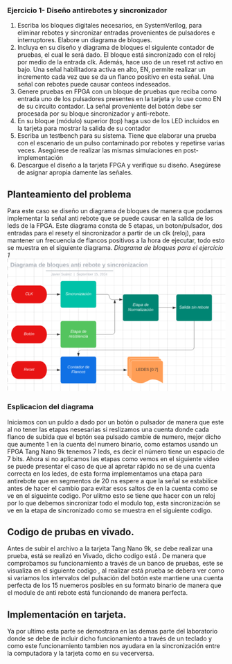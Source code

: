 ###  Ejercicio 1- Diseño antirebotes y sincronizador
1. Escriba los bloques digitales necesarios, en SystemVerilog, para eliminar rebotes y sincronizar
 entradas provenientes de pulsadores e interruptores. Elabore un diagrama de bloques.
2. Incluya en su diseño y diagrama de bloques el siguiente contador de pruebas, el cual le
 será dado. El bloque está sincronizado con el reloj por medio de la entrada clk. Además,
 hace uso de un reset rst activo en bajo. Una señal habilitadora activa en alto, EN,
 permite realizar un incremento cada vez que se da un flanco positivo en esta señal. Una
 señal con rebotes puede causar conteos indeseados.
3.  Genere pruebas en FPGA con un bloque de pruebas que reciba como entrada uno de los
 pulsadores presentes en la tarjeta y lo use como EN de su circuito contador. La señal
 proveniente del botón debe ser procesada por su bloque sincronizador y anti-rebote.
4. En su bloque (módulo) superior (top) haga uso de los LED incluidos en la tarjeta para
 mostrar la salida de su contador
5. Escriba un testbench para su sistema. Tiene que elaborar una prueba con el escenario de
 un pulso contaminado por rebotes y repetirse varias veces. Asegúrese de realizar las mismas
 simulaciones en post-implementación
 6.  Descargue el diseño a la tarjeta FPGA y verifique su diseño. Asegúrese de asignar apropia
damente las señales.

## Planteamiento del problema
Para este caso se diseño un diagrama de bloques de manera que podamos implementar la señal anti rebote que se puede causar en la salida de los leds de la FPGA. Este diagrama consta de 5 etapas, un boton/pulsador, dos entradas para el resety el sincronizador a partir de un clk (reloj), para mantener un frecuencia de flancos positivos a la hora de ejecutar, todo esto se muestra en el siguiente diagrama.
*Diagrama de bloques para el ejercicio 1*
![Diagrama de bloques](Laboratorio_2/Imagenes/DiagrBloq.png)

### Esplicacion del diagrama
Iniciamos con un puldo a dado por un botón o pulsador de manera que este al no tener las etapas nesesarias si reslizamos una cuenta donde cada flanco de subida que el bptón sea pulsado cambie de numero, mejor dicho que aumente 1 en la cuenta del numero binario, como estamos usando un FPGA Tang Nano 9k tenemos 7 leds, es decir el número tiene un espacio de 7 bits. Ahora si no aplicamos las etapas como vemos en el siguiente video se puede presentar el caso de que al apretar rápido no se de una cuenta correcta en los ledes, de esta forma implementamos una etapa para antirebote que en segmentos de 20 ns espere a que la señal se estabilice antes de hacer el cambio para evitar esos saltos de en la cuenta como se ve en el sigueinte codigo. 
Por ulitmo esto se tiene que hacer con un reloj por lo que debemos sincronizar todo el modulo top, esta sincronización se ve en la etapa de sincronizado como se muestra en el siguiente codigo. 

## Codigo de prubas en vivado.
Antes de subir el archivo a la tarjeta Tang Nano 9k, se debe realizar una prueba, está se realizó en Vivado, dicho codigo está  [](). De manera que comprobamos su funcionamiento a través de un banco de pruebas, este se visualiza en el siguiente codigo  [](), al realizar está prueba se debera ver como si variamos los intervalos del pulsación del botón este mantiene una cuenta perfecta de los 15 nuemeros posibles en su formato binario de manera que el module de anti rebote está funcionando de manera perfecta. 
![]()
## Implementación en tarjeta. 
Ya por ultimo esta parte se demostrara en las demas parte del laboratorio donde se debe de incluir dicho funcionamiento a través de un teclado y como este funcionamiento tambien nos ayudara en la sincronización entre la computadora y la tarjeta como en su vecerversa. 
